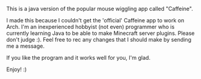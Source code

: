 This is a java version of the popular mouse wiggling app called "Caffeine".

I made this because I couldn't get the 'official' Caffeine app to work on Arch. I'm an inexperienced hobbyist (not even) programmer who is currently learning Java to be able to make Minecraft server plugins. Please don't judge :). Feel free to rec any changes that I should make by sending me a message.

If you like the program and it works well for you, I'm glad.

Enjoy! :)
